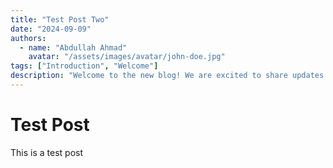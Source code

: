 ```yaml
---
title: "Test Post Two"
date: "2024-09-09"
authors:
  - name: "Abdullah Ahmad"
    avatar: "/assets/images/avatar/john-doe.jpg"
tags: ["Introduction", "Welcome"]
description: "Welcome to the new blog! We are excited to share updates and stories with you."
---
```


# Test Post
This is a test post
